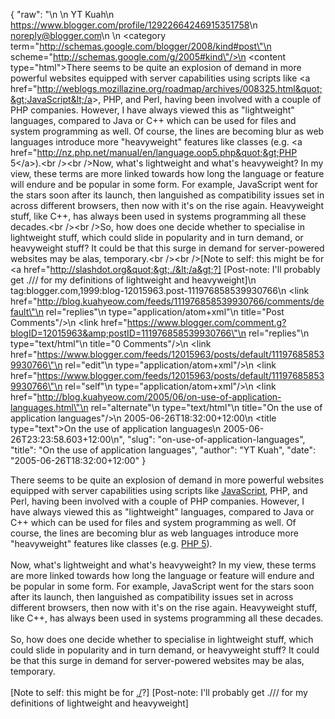 {
  "raw": "<entry>\n  <author>\n    <name>YT Kuah</name>\n    <uri>https://www.blogger.com/profile/12922664246915351758</uri>\n    <email>noreply@blogger.com</email>\n  </author>\n  <category term=\"http://schemas.google.com/blogger/2008/kind#post\"\n    scheme=\"http://schemas.google.com/g/2005#kind\"/>\n  <content type=\"html\">There seems to be quite an explosion of demand in more powerful websites equipped with server capabilities using scripts like &lt;a href=&quot;http://weblogs.mozillazine.org/roadmap/archives/008325.html&quot;&gt;JavaScript&lt;/a&gt;, PHP, and Perl, having been involved with a couple of PHP companies. However, I have always viewed this as &quot;lightweight&quot; languages, compared to Java or C++ which can be used for files and system programming as well. Of course, the lines are becoming blur as web languages introduce more &quot;heavyweight&quot; features like classes (e.g. &lt;a href=&quot;http://nz.php.net/manual/en/language.oop5.php&quot;&gt;PHP 5&lt;/a&gt;).&lt;br /&gt;&lt;br /&gt;Now, what's lightweight and what's heavyweight? In my view, these terms are more linked towards how long the language or feature will endure and be popular in some form. For example, JavaScript went for the stars soon after its launch, then languished as compatibility issues set in across different browsers, then now with it's on the rise again. Heavyweight stuff, like C++, has always been used in systems programming all these decades.&lt;br /&gt;&lt;br /&gt;So, how does one decide whether to specialise in lightweight stuff, which could slide in popularity and in turn demand, or heavyweight stuff? It could be that this surge in demand for server-powered websites may be alas, temporary.&lt;br /&gt;&lt;br /&gt;[Note to self: this might be for &lt;a href=&quot;http://slashdot.org&quot;&gt;./&lt;/a&gt;?] [Post-note: I'll probably get ./// for my definitions of lightweight and heavyweight]</content>\n  <id>tag:blogger.com,1999:blog-12015963.post-111976858539930766</id>\n  <link href=\"http://blog.kuahyeow.com/feeds/111976858539930766/comments/default\"\n    rel=\"replies\"\n    type=\"application/atom+xml\"\n    title=\"Post Comments\"/>\n  <link href=\"https://www.blogger.com/comment.g?blogID=12015963&amp;postID=111976858539930766\"\n    rel=\"replies\"\n    type=\"text/html\"\n    title=\"0 Comments\"/>\n  <link href=\"https://www.blogger.com/feeds/12015963/posts/default/111976858539930766\"\n    rel=\"edit\"\n    type=\"application/atom+xml\"/>\n  <link href=\"https://www.blogger.com/feeds/12015963/posts/default/111976858539930766\"\n    rel=\"self\"\n    type=\"application/atom+xml\"/>\n  <link href=\"http://blog.kuahyeow.com/2005/06/on-use-of-application-languages.html\"\n    rel=\"alternate\"\n    type=\"text/html\"\n    title=\"On the use of application languages\"/>\n  <published>2005-06-26T18:32:00+12:00</published>\n  <title type=\"text\">On the use of application languages</title>\n  <updated>2005-06-26T23:23:58.603+12:00</updated>\n</entry>",
  "slug": "on-use-of-application-languages",
  "title": "On the use of application languages",
  "author": "YT Kuah",
  "date": "2005-06-26T18:32:00+12:00"
}

There seems to be quite an explosion of demand in more powerful websites equipped with server capabilities using scripts like <a href="http://weblogs.mozillazine.org/roadmap/archives/008325.html">JavaScript</a>, PHP, and Perl, having been involved with a couple of PHP companies. However, I have always viewed this as "lightweight" languages, compared to Java or C++ which can be used for files and system programming as well. Of course, the lines are becoming blur as web languages introduce more "heavyweight" features like classes (e.g. <a href="http://nz.php.net/manual/en/language.oop5.php">PHP 5</a>).<br /><br />Now, what's lightweight and what's heavyweight? In my view, these terms are more linked towards how long the language or feature will endure and be popular in some form. For example, JavaScript went for the stars soon after its launch, then languished as compatibility issues set in across different browsers, then now with it's on the rise again. Heavyweight stuff, like C++, has always been used in systems programming all these decades.<br /><br />So, how does one decide whether to specialise in lightweight stuff, which could slide in popularity and in turn demand, or heavyweight stuff? It could be that this surge in demand for server-powered websites may be alas, temporary.<br /><br />[Note to self: this might be for <a href="http://slashdot.org">./</a>?] [Post-note: I'll probably get ./// for my definitions of lightweight and heavyweight]
